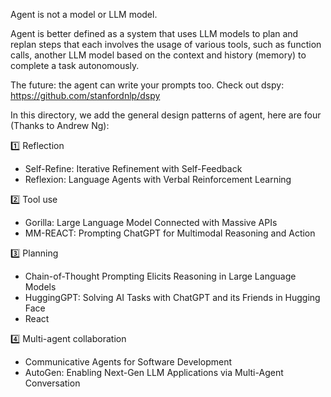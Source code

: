 Agent is not a model or LLM model.

Agent is better defined as a system that uses LLM models to plan and replan steps that each involves the usage of various tools,
such as function calls, another LLM model based on the context and history (memory) to complete a task autonomously.

The future: the agent can write your prompts too. Check out dspy: https://github.com/stanfordnlp/dspy

In this directory, we add the general design patterns of agent, here are four (Thanks to Andrew Ng):

1️⃣ Reflection

- Self-Refine: Iterative Refinement with Self-Feedback
- Reflexion: Language Agents with Verbal Reinforcement Learning

2️⃣ Tool use

- Gorilla: Large Language Model Connected with Massive APIs
- MM-REACT: Prompting ChatGPT for Multimodal Reasoning and Action

3️⃣ Planning

- Chain-of-Thought Prompting Elicits Reasoning in Large Language Models
- HuggingGPT: Solving AI Tasks with ChatGPT and its Friends in Hugging Face
- React

4️⃣ Multi-agent collaboration

- Communicative Agents for Software Development
- AutoGen: Enabling Next-Gen LLM Applications via Multi-Agent Conversation
